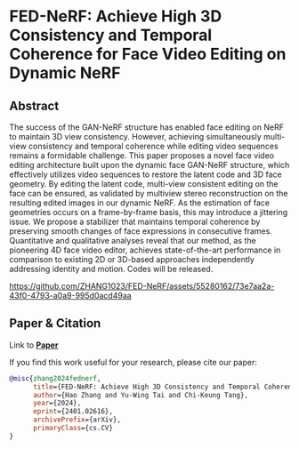 # FED-NeRF: Achieve High 3D Consistency and Temporal Coherence for Face Video Editing on Dynamic NeRF
## Abstract
The success of the GAN-NeRF structure has enabled face editing on NeRF to maintain 3D view consistency. However, achieving simultaneously multi-view consistency and temporal coherence while editing video sequences remains a formidable challenge. This paper proposes a novel face video editing architecture built upon the dynamic face GAN-NeRF structure, which effectively utilizes video sequences
to restore the latent code and 3D face geometry. By editing the latent code, multi-view consistent editing on the face can be ensured, as validated by multiview stereo reconstruction on the resulting edited images in our dynamic NeRF.
As the estimation of face geometries occurs on a frame-by-frame basis, this may introduce a jittering issue. We propose a stabilizer that maintains temporal coherence by preserving smooth changes of face expressions in consecutive frames. Quantitative and qualitative analyses reveal
that our method, as the pioneering 4D face video editor, achieves state-of-the-art performance in comparison to existing 2D or 3D-based approaches independently addressing identity and motion. Codes will be released.


https://github.com/ZHANG1023/FED-NeRF/assets/55280162/73e7aa2a-43f0-4793-a0a9-995d0acd49aa

## Paper & Citation
Link to [**Paper**](https://arxiv.org/abs/2401.02616) 

If you find this work useful for your research, please cite our paper:

```bibtex
@misc{zhang2024fednerf,
      title={FED-NeRF: Achieve High 3D Consistency and Temporal Coherence for Face Video Editing on Dynamic NeRF}, 
      author={Hao Zhang and Yu-Wing Tai and Chi-Keung Tang},
      year={2024},
      eprint={2401.02616},
      archivePrefix={arXiv},
      primaryClass={cs.CV}
}
